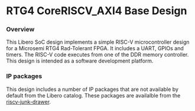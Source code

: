 # RTG4 CoreRISCV_AXI4 Base Design

### Overview
This Libero SoC design implements a simple RISC-V microcontroller design for a Microsemi RTG4 Rad-Tolerant FPGA. It includes a UART, GPIOs and timers. The RISC-V code executes from one of the DDR memory controller. This design is intended as a software development platform.

### IP packages
This design includes a number of IP packages that are not available by default from the Libero catalog. These packages are availalble from the [riscv-junk-drawer](https://github.com/RISCV-on-Microsemi-FPGA/riscv-junk-drawer/tree/master/IP-packages).

